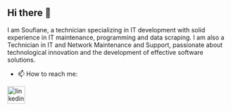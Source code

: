 ## Hi there 👋

I am Soufiane, a technician specializing in IT development with solid experience in IT maintenance, programming and data scraping. I am also a Technician in IT and Network Maintenance and Support, passionate about technological innovation and the development of effective software solutions.


- 📫 How to reach me:


[<img src='https://cdn.jsdelivr.net/npm/simple-icons@3.0.1/icons/linkedin.svg' alt='linkedin' height='40'>](https://www.linkedin.com/in/soufiane-babty-284941209/)

